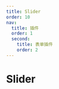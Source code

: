 ```yaml
---
title: Slider
order: 10
nav:
  title: 插件
  order: 1
  second:
    title: 表单插件
    order: 2
---
```


# Slider

<code src="./index.tsx" ></code>
